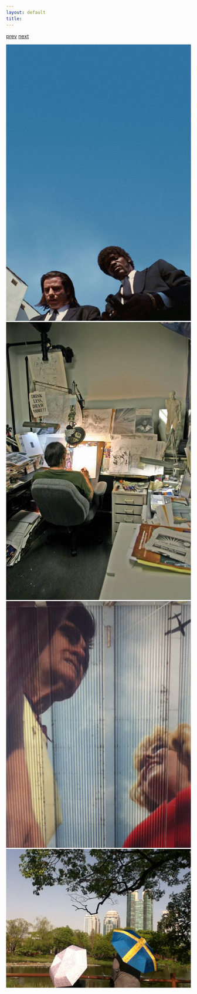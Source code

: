 ```yaml
---
layout: default
title: 
---
```


[prev](./) [next](./2)

<img src="./pulp fiction.jpg" alt="pulp fiction.jpg" />

<img src="./Adam Kubert.jpg" alt="Adam Kubert.jpg" />

<img src="./two people.jpg" alt="two people.jpg"/>

<img src="./boramae.JPG" alt="boramae.jpg"/>